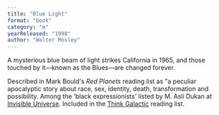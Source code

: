 ```yaml
---
title: "Blue Light"
format: "book"
category: "m"
yearReleased: "1998"
author: "Walter Mosley"
---
```

A mysterious blue beam of light strikes California in  1965, and those touched by it—known as the Blues—are changed forever.
 

Described in Mark Bould's _Red Planets_ reading list as "a peculiar  apocalyptic story about race, sex, identity, death, transformation and  possibility. Among the 'black expressionists' listed by M. Asli Dukan at <a href="http://invisibleuniversedoc.com/wp-content/uploads/2016/01/IU_BSF_lit_2015_3000.jpg"> Invisible Universe</a>. Included in the <a href="https://thinkgalactic.org/reading-lists/by-author/">Think Galactic</a>  reading list. 
 
